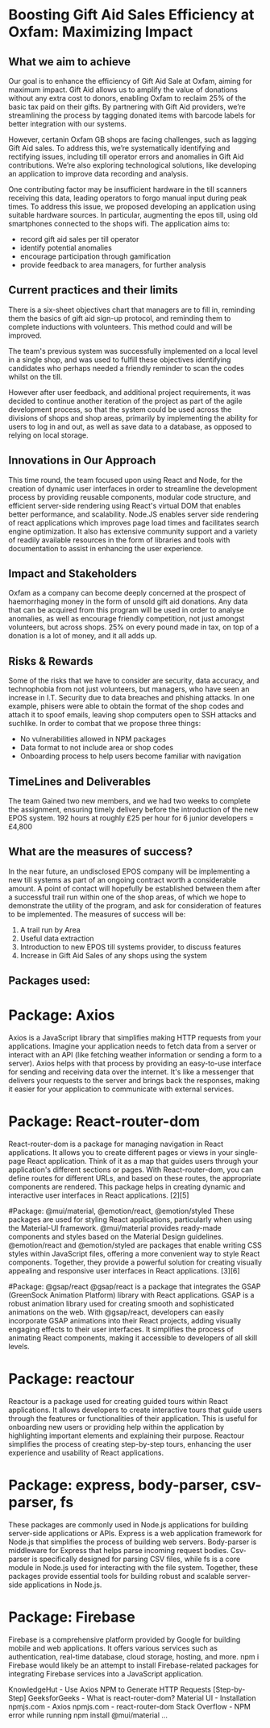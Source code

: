 # Boosting Gift Aid Sales Efficiency at Oxfam: Maximizing Impact

## What we aim to achieve

Our goal is to enhance the efficiency of Gift Aid Sale at Oxfam, aiming for maximum impact. Gift Aid allows us to amplify the value of donations without any extra cost to donors, enabling Oxfam to reclaim 25% of the basic tax paid on their gifts. By partnering with Gift Aid providers, we’re streamlining the process by tagging donated items with barcode labels for better integration with our systems.

However, certanin Oxfam GB shops are facing challenges, such as lagging Gift Aid sales. To address this, we’re systematically identifying and rectifying issues, including till operator errors and anomalies in Gift Aid contributions. We’re also exploring technological solutions, like developing an application to improve data recording and analysis.

One contributing factor may be insufficient hardware in the till scanners receiving this data, leading operators to forgo manual input during peak times. To address this issue, we proposed developing an application using suitable hardware sources. In particular, augmenting the epos till, using old smartphones connected to the shops wifi. The application aims to:

- record gift aid sales per till operator
- identify potential anomalies
- encourage participation through gamification
- provide feedback to area managers, for further analysis

## Current practices and their limits

There is a six-sheet objectives chart that managers are to fill in, reminding them the basics of gift aid sign-up protocol, and reminding them to complete inductions with volunteers. This method could and will be improved.

The team's previous system was successfully implemented on a local level in a single shop, and was used to fulfill these objectives identifying candidates who perhaps needed a friendly reminder to scan the codes whilst on the till.

However after user feedback, and additional project requirements, it was decided to continue another iteration of the project as part of the agile development process, so that the system could be used across the divisions of shops and shop areas, primarily by implementing the ability for users to log in and out, as well as save data to a database, as opposed to relying on local storage.

## Innovations in Our Approach

This time round, the team focused upon using React and Node, for the creation of dynamic user interfaces in order to streamline the development process by providing reusable components, modular code structure, and efficient server-side rendering using React's virtual DOM that enables better performance, and scalability. Node.JS enables server side rendering of react applications which improves page load times and facilitates search engine optimization. It also has extensive community support and a variety of readily available resources in the form of libraries and tools with documentation to assist in enhancing the user experience.

## Impact and Stakeholders

Oxfam as a company can become deeply concerned at the prospect of haemorrhaging money in the form of unsold gift aid donations. Any data that can be acquired from this program will be used in order to analyse anomalies, as well as encourage friendly competition, not just amongst volunteers, but across shops. 25% on every pound made in tax, on top of a donation is a lot of money, and it all adds up.   

## Risks & Rewards

Some of the risks that we have to consider are security, data accuracy, and technophobia from not just volunteers, but managers, who have seen an increase in I.T. Security due to data breaches and phishing attacks. In one example, phisers were able to obtain the format of the shop codes and attach it to spoof emails, leaving shop computers open to SSH attacks and suchlike.  In order to combat that we propose three things:

- No vulnerabilities allowed in NPM packages
- Data format to not include area or shop codes
- Onboarding process to help users become familiar with navigation

## TimeLines and Deliverables

The team Gained two new members, and we had two weeks to complete the assignment, ensuring timely delivery before the introduction of the new EPOS system.
192 hours at roughly £25 per hour for 6 junior developers = £4,800

## What are the measures of success?

In the near future, an undisclosed EPOS company will be implementing a new till systems as part of an ongoing contract worth a considerable amount. A point of contact will hopefully be established between them after a successful trail run within one of the shop areas, of which we hope to demonstrate the utility of the program, and ask for consideration of features to be implemented. The measures of success will be:

1. A trail run by Area
2. Useful data extraction
3. Introduction to new EPOS till systems provider, to discuss features
4. Increase in Gift Aid Sales of any shops using the system

## Packages used:

# Package: Axios
Axios is a JavaScript library that simplifies making HTTP requests from your applications. Imagine your application needs to fetch data from a server or interact with an API (like fetching weather information or sending a form to a server). Axios helps with that process by providing an easy-to-use interface for sending and receiving data over the internet. It's like a messenger that delivers your requests to the server and brings back the responses, making it easier for your application to communicate with external services.

# Package: React-router-dom
React-router-dom is a package for managing navigation in React applications. It allows you to create different pages or views in your single-page React application. Think of it as a map that guides users through your application's different sections or pages. With React-router-dom, you can define routes for different URLs, and based on these routes, the appropriate components are rendered. This package helps in creating dynamic and interactive user interfaces in React applications. [2][5]

#Package: @mui/material, @emotion/react, @emotion/styled
These packages are used for styling React applications, particularly when using the Material-UI framework. @mui/material provides ready-made components and styles based on the Material Design guidelines. @emotion/react and @emotion/styled are packages that enable writing CSS styles within JavaScript files, offering a more convenient way to style React components. Together, they provide a powerful solution for creating visually appealing and responsive user interfaces in React applications. [3][6]

#Package: @gsap/react
@gsap/react is a package that integrates the GSAP (GreenSock Animation Platform) library with React applications. GSAP is a robust animation library used for creating smooth and sophisticated animations on the web. With @gsap/react, developers can easily incorporate GSAP animations into their React projects, adding visually engaging effects to their user interfaces. It simplifies the process of animating React components, making it accessible to developers of all skill levels.

# Package: reactour
Reactour is a package used for creating guided tours within React applications. It allows developers to create interactive tours that guide users through the features or functionalities of their application. This is useful for onboarding new users or providing help within the application by highlighting important elements and explaining their purpose. Reactour simplifies the process of creating step-by-step tours, enhancing the user experience and usability of React applications.

# Package: express, body-parser, csv-parser, fs
These packages are commonly used in Node.js applications for building server-side applications or APIs. Express is a web application framework for Node.js that simplifies the process of building web servers. Body-parser is middleware for Express that helps parse incoming request bodies. Csv-parser is specifically designed for parsing CSV files, while fs is a core module in Node.js used for interacting with the file system. Together, these packages provide essential tools for building robust and scalable server-side applications in Node.js.

# Package: Firebase
Firebase is a comprehensive platform provided by Google for building mobile and web applications. It offers various services such as authentication, real-time database, cloud storage, hosting, and more. npm i Firebase would likely be an attempt to install Firebase-related packages for integrating Firebase services into a JavaScript application.

KnowledgeHut - Use Axios NPM to Generate HTTP Requests [Step-by-Step]
GeeksforGeeks - What is react-router-dom?
Material UI - Installation
npmjs.com - Axios
npmjs.com - react-router-dom
Stack Overflow - NPM error while running npm install @mui/material ...
